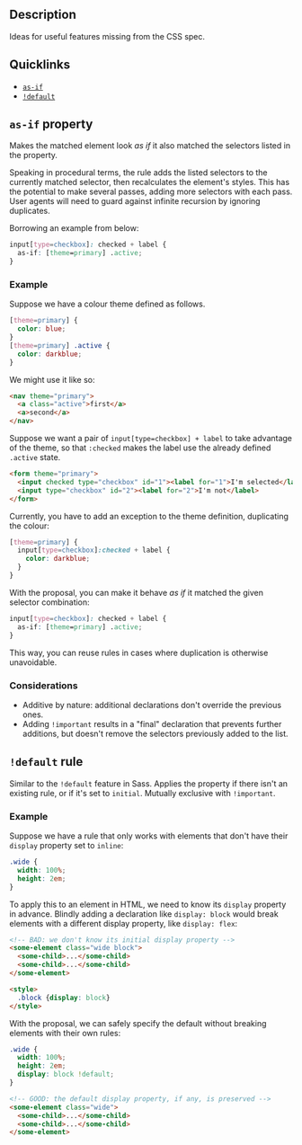 ## Description

Ideas for useful features missing from the CSS spec.

## Quicklinks

* [`as-if`](#as-if-property)
* [`!default`](#default-rule)

## `as-if` property

Makes the matched element look _as if_ it also matched the selectors listed
in the property.

Speaking in procedural terms, the rule adds the listed selectors to the currently matched
selector, then recalculates the element's styles. This has the potential to make
several passes, adding more selectors with each pass. User agents will need to
guard against infinite recursion by ignoring duplicates.

Borrowing an example from below:

```css
input[type=checkbox]: checked + label {
  as-if: [theme=primary] .active;
}
```

### Example

Suppose we have a colour theme defined as follows.

```css
[theme=primary] {
  color: blue;
}
[theme=primary] .active {
  color: darkblue;
}
```

We might use it like so:

```html
<nav theme="primary">
  <a class="active">first</a>
  <a>second</a>
</nav>
```

Suppose we want a pair of `input[type=checkbox] + label` to take advantage of
the theme, so that `:checked` makes the label use the already defined `.active`
state.

```html
<form theme="primary">
  <input checked type="checkbox" id="1"><label for="1">I'm selected</label>
  <input type="checkbox" id="2"><label for="2">I'm not</label>
</form>
```

Currently, you have to add an exception to the theme definition, duplicating
the colour:

```css
[theme=primary] {
  input[type=checkbox]:checked + label {
    color: darkblue;
  }
}
```

With the proposal, you can make it behave _as if_ it matched the given selector
combination:

```css
input[type=checkbox]: checked + label {
  as-if: [theme=primary] .active;
}
```

This way, you can reuse rules in cases where duplication is otherwise
unavoidable.

### Considerations

* Additive by nature: additional declarations don't override the previous ones.
* Adding `!important` results in a "final" declaration that prevents further
  additions, but doesn't remove the selectors previously added to the list.

## `!default` rule

Similar to the `!default` feature in Sass. Applies the property if there isn't
an existing rule, or if it's set to `initial`. Mutually exclusive with
`!important`.

### Example

Suppose we have a rule that only works with elements that don't have their
`display` property set to `inline`:

```css
.wide {
  width: 100%;
  height: 2em;
}
```

To apply this to an element in HTML, we need to know its `display` property
in advance. Blindly adding a declaration like `display: block` would break
elements with a different display property, like `display: flex`:

```html
<!-- BAD: we don't know its initial display property -->
<some-element class="wide block">
  <some-child>...</some-child>
  <some-child>...</some-child>
</some-element>

<style>
  .block {display: block}
</style>
```

With the proposal, we can safely specify the default without breaking elements
with their own rules:

```css
.wide {
  width: 100%;
  height: 2em;
  display: block !default;
}
```

```html
<!-- GOOD: the default display property, if any, is preserved -->
<some-element class="wide">
  <some-child>...</some-child>
  <some-child>...</some-child>
</some-element>
```
